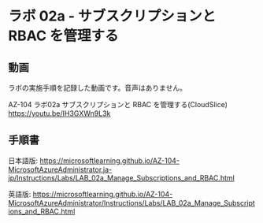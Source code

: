 # ラボ 02a - サブスクリプションと RBAC を管理する



## 動画

ラボの実施手順を記録した動画です。音声はありません。

AZ-104 ラボ02a サブスクリプションと RBAC を管理する(CloudSlice)
https://youtu.be/IH3GXWn9L3k

## 手順書

日本語版:
https://microsoftlearning.github.io/AZ-104-MicrosoftAzureAdministrator.ja-jp/Instructions/Labs/LAB_02a_Manage_Subscriptions_and_RBAC.html

英語版:
https://microsoftlearning.github.io/AZ-104-MicrosoftAzureAdministrator/Instructions/Labs/LAB_02a_Manage_Subscriptions_and_RBAC.html

